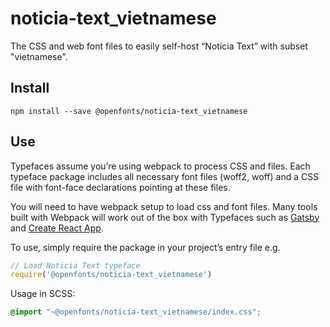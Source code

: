 
# noticia-text_vietnamese

The CSS and web font files to easily self-host “Noticia Text” with subset "vietnamese".

## Install

`npm install --save @openfonts/noticia-text_vietnamese`

## Use

Typefaces assume you’re using webpack to process CSS and files. Each typeface
package includes all necessary font files (woff2, woff) and a CSS file with
font-face declarations pointing at these files.

You will need to have webpack setup to load css and font files. Many tools built
with Webpack will work out of the box with Typefaces such as [Gatsby](https://github.com/gatsbyjs/gatsby)
and [Create React App](https://github.com/facebookincubator/create-react-app).

To use, simply require the package in your project’s entry file e.g.

```javascript
// Load Noticia Text typeface
require('@openfonts/noticia-text_vietnamese')
```

Usage in SCSS:
```scss
@import "~@openfonts/noticia-text_vietnamese/index.css";
```

